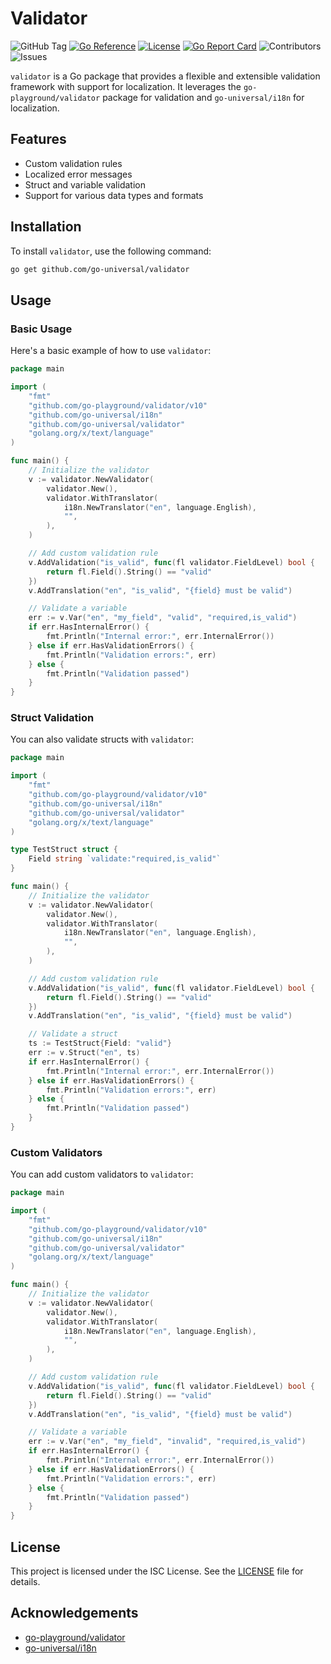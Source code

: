 # Validator

![GitHub Tag](https://img.shields.io/github/v/tag/go-universal/validator?sort=semver&label=version)
[![Go Reference](https://pkg.go.dev/badge/github.com/go-universal/validator.svg)](https://pkg.go.dev/github.com/go-universal/validator)
[![License](https://img.shields.io/badge/license-ISC-blue.svg)](https://github.com/go-universal/validator/blob/main/LICENSE)
[![Go Report Card](https://goreportcard.com/badge/github.com/go-universal/validator)](https://goreportcard.com/report/github.com/go-universal/validator)
![Contributors](https://img.shields.io/github/contributors/go-universal/validator)
![Issues](https://img.shields.io/github/issues/go-universal/validator)

`validator` is a Go package that provides a flexible and extensible validation framework with support for localization. It leverages the `go-playground/validator` package for validation and `go-universal/i18n` for localization.

## Features

- Custom validation rules
- Localized error messages
- Struct and variable validation
- Support for various data types and formats

## Installation

To install `validator`, use the following command:

```sh
go get github.com/go-universal/validator
```

## Usage

### Basic Usage

Here's a basic example of how to use `validator`:

```go
package main

import (
    "fmt"
    "github.com/go-playground/validator/v10"
    "github.com/go-universal/i18n"
    "github.com/go-universal/validator"
    "golang.org/x/text/language"
)

func main() {
    // Initialize the validator
    v := validator.NewValidator(
        validator.New(),
        validator.WithTranslator(
            i18n.NewTranslator("en", language.English),
            "",
        ),
    )

    // Add custom validation rule
    v.AddValidation("is_valid", func(fl validator.FieldLevel) bool {
        return fl.Field().String() == "valid"
    })
    v.AddTranslation("en", "is_valid", "{field} must be valid")

    // Validate a variable
    err := v.Var("en", "my_field", "valid", "required,is_valid")
    if err.HasInternalError() {
        fmt.Println("Internal error:", err.InternalError())
    } else if err.HasValidationErrors() {
        fmt.Println("Validation errors:", err)
    } else {
        fmt.Println("Validation passed")
    }
}
```

### Struct Validation

You can also validate structs with `validator`:

```go
package main

import (
    "fmt"
    "github.com/go-playground/validator/v10"
    "github.com/go-universal/i18n"
    "github.com/go-universal/validator"
    "golang.org/x/text/language"
)

type TestStruct struct {
    Field string `validate:"required,is_valid"`
}

func main() {
    // Initialize the validator
    v := validator.NewValidator(
        validator.New(),
        validator.WithTranslator(
            i18n.NewTranslator("en", language.English),
            "",
        ),
    )

    // Add custom validation rule
    v.AddValidation("is_valid", func(fl validator.FieldLevel) bool {
        return fl.Field().String() == "valid"
    })
    v.AddTranslation("en", "is_valid", "{field} must be valid")

    // Validate a struct
    ts := TestStruct{Field: "valid"}
    err := v.Struct("en", ts)
    if err.HasInternalError() {
        fmt.Println("Internal error:", err.InternalError())
    } else if err.HasValidationErrors() {
        fmt.Println("Validation errors:", err)
    } else {
        fmt.Println("Validation passed")
    }
}
```

### Custom Validators

You can add custom validators to `validator`:

```go
package main

import (
    "fmt"
    "github.com/go-playground/validator/v10"
    "github.com/go-universal/i18n"
    "github.com/go-universal/validator"
    "golang.org/x/text/language"
)

func main() {
    // Initialize the validator
    v := validator.NewValidator(
        validator.New(),
        validator.WithTranslator(
            i18n.NewTranslator("en", language.English),
            "",
        ),
    )

    // Add custom validation rule
    v.AddValidation("is_valid", func(fl validator.FieldLevel) bool {
        return fl.Field().String() == "valid"
    })
    v.AddTranslation("en", "is_valid", "{field} must be valid")

    // Validate a variable
    err := v.Var("en", "my_field", "invalid", "required,is_valid")
    if err.HasInternalError() {
        fmt.Println("Internal error:", err.InternalError())
    } else if err.HasValidationErrors() {
        fmt.Println("Validation errors:", err)
    } else {
        fmt.Println("Validation passed")
    }
}
```

## License

This project is licensed under the ISC License. See the [LICENSE](LICENSE) file for details.

## Acknowledgements

- [go-playground/validator](https://github.com/go-playground/validator)
- [go-universal/i18n](https://github.com/go-universal/i18n)
